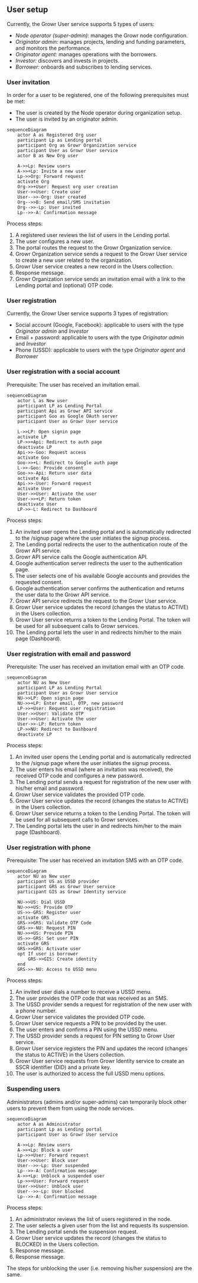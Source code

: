 ## User setup

Currently, the Growr User service supports 5 types of users:

- _Node operator (super-admin):_ manages the Growr node configuration.
- _Originator admin:_ manages projects, lending and funding parameters, and monitors the performance.
- _Originator agent:_ manages operations with the borrowers.
- _Investor:_ discovers and invests in projects.
- _Borrower:_ onboards and subscribes to lending services.

### User invitation

In order for a user to be registered, one of the following prerequisites must be met:

- The user is created by the Node operator during organization setup.
- The user is invited by an originator admin.

```mermaid
sequenceDiagram
    actor A as Registered Org user
    participant Lp as Lending portal
    participant Org as Growr Organization service
    participant User as Growr User service
    actor B as New Org user

    A->>Lp: Review users
    A->>+Lp: Invite a new user
    Lp->>Org: Forward request
    activate Org
    Org->>+User: Request org user creation
    User->>User: Create user
    User-->>-Org: User created
    Org-->>B: Send email/SMS invitation
    Org-->>-Lp: User invited
    Lp-->>-A: Confirmation message
```

Process steps:

1. A registered user reviews the list of users in the Lending portal.
2. The user configures a new user.
3. The portal routes the request to the Growr Organization service.
4. Growr Organization service sends a request to the Growr User service to create a new user related to the organization.
5. Growr User service creates a new record in the Users collection.
6. Response message.
7. Growr Organization service sends an invitation email with a link to the Lending portal and (optional) OTP code.

### User registration

<a name="ref-2-3-ur"></a>

Currently, the Growr User service supports 3 types of registration:

- Social account (Google, Facebook): applicable to users with the type _Originator admin_ and _Investor_
- Email + password: applicable to users with the type _Originator admin_ and _Investor_
- Phone (USSD): applicable to users with the type _Originator agent_ and _Borrower_

### User registration with a social account

Prerequisite: The user has received an invitation email.

```mermaid
sequenceDiagram
    actor L as New user
    participant LP as Lending Portal
    participant Api as Growr API service
    participant Goo as Google OAuth server
    participant User as Growr User service

    L->>LP: Open signin page
    activate LP
    LP->>+Api: Redirect to auth page
    deactivate LP
    Api->>-Goo: Request access
    activate Goo
    Goo->>+L: Redirect to Google auth page
    L->>-Goo: Provide consent
    Goo->>-Api: Return user data
    activate Api
    Api->>-User: Forward request
    activate User
    User->>User: Activate the user
    User->>+LP: Return token
    deactivate User
    LP->>-L: Redirect to Dashboard
```

Process steps:

1. An invited user opens the Lending portal and is automatically redirected to the /signup page where the user initiates the signup process.
2. The Lending portal redirects the user to the authentication route of the Growr API service.
3. Growr API service calls the Google authentication API.
4. Google authentication server redirects the user to the authentication page.
5. The user selects one of his available Google accounts and provides the requested consent.
6. Google authentication server confirms the authentication and returns the user data to the Growr API service.
7. Growr API service redirects the request to the Growr User service.
8. Growr User service updates the record (changes the status to ACTIVE) in the Users collection.
9. Growr User service returns a token to the Lending Portal. The token will be used for all subsequent calls to Growr services.
10. The Lending portal lets the user in and redirects him/her to the main page (Dashboard).

### User registration with email and password

Prerequisite: The user has received an invitation email with an OTP code.

```mermaid
sequenceDiagram
    actor NU as New User
    participant LP as Lending Portal
    participant User as Growr User service
    NU->>LP: Open signin page
    NU->>+LP: Enter email, OTP, new password
    LP->>+User: Request user registration
    User->>User: Validate OTP
    User->>User: Activate the user
    User->>-LP: Return token
    LP->>NU: Redirect to Dashboard
    deactivate LP
```

Process steps:

1. An invited user opens the Lending portal and is automatically redirected to the /signup page where the user initiates the signup process.
2. The user enters his email (where an invitation was received), the received OTP code and configures a new password.
3. The Lending portal sends a request for registration of the new user with his/her email and password.
4. Growr User service validates the provided OTP code.
5. Growr User service updates the record (changes the status to ACTIVE) in the Users collection.
6. Growr User service returns a token to the Lending Portal. The token will be used for all subsequent calls to Growr services.
7. The Lending portal lets the user in and redirects him/her to the main page (Dashboard).

### User registration with phone

Prerequisite: The user has received an invitation SMS with an OTP code.

```mermaid
sequenceDiagram
    actor NU as New user
    participant US as USSD provider
    participant GRS as Growr User service
    participant GIS as Growr Identity service

    NU->>US: Dial USSD
    NU->>+US: Provide OTP
    US->>-GRS: Register user
    activate GRS
    GRS->>GRS: Validate OTP Code
    GRS->>-NU: Request PIN
    NU->>+US: Provide PIN
    US->>-GRS: Set user PIN
    activate GRS
    GRS->>GRS: Activate user
    opt If user is borrower
        GRS->>GIS: Create identity
    end
    GRS->>-NU: Access to USSD menu
```

Process steps:

1. An invited user dials a number to receive a USSD menu.
2. The user provides the OTP code that was received as an SMS.
3. The USSD provider sends a request for registration of the new user with a phone number.
4. Growr User service validates the provided OTP code.
5. Growr User service requests a PIN to be provided by the user.
6. The user enters and confirms a PIN using the USSD menu.
7. The USSD provider sends a request for PIN setting to Growr User service.
8. Growr User service registers the PIN and updates the record (changes the status to ACTIVE) in the Users collection.
9. Growr User service requests from Growr Identity service to create an SSCR identifier (DID) and a private key.
10. The user is authorized to access the full USSD menu options.

### Suspending users

Administrators (admins and/or super-admins) can temporarily block other users to prevent them from using the node services.

```mermaid
sequenceDiagram
    actor A as Administrator
    participant Lp as Lending portal
    participant User as Growr User service

    A->>Lp: Review users
    A->>+Lp: Block a user
    Lp->>+User: Forward request
    User->>User: Block user
    User-->>-Lp: User suspended
    Lp-->>-A: Confirmation message
    A->>+Lp: Unblock a suspended user
    Lp->>+User: Forward request
    User->>User: Unblock user
    User-->>-Lp: User blocked
    Lp-->>-A: Confirmation message
```

Process steps:

1. An administrator reviews the list of users registered in the node.
2. The user selects a given user from the list and requests its suspension.
3. The Lending portal sends the suspension request.
4. Growr User service updates the record (changes the status to BLOCKED) in the Users collection.
5. Response message.
6. Response message.

The steps for unblocking the user (i.e. removing his/her suspension) are the same.

<div style="page-break-after: always;"></div>
